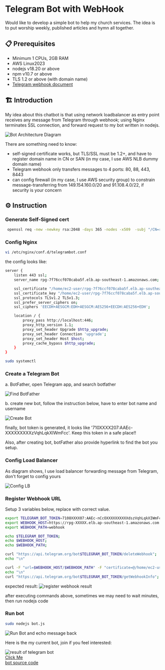 # Telegram Bot with WebHook

Would like to develop a simple bot to help my church services. The idea is to put worship weekly, published articles and hymn all together. 

## 📋 Prerequisites

- Minimum 1 CPUs, 2GB RAM
- AWS Linux2023
- nodejs v18.20 or above
- npm v10.7 or above
- TLS 1.2 or above (with domain name)
- <a href='https://core.telegram.org/bots/webhooks'>Telegram webhook document</a>


## 🏗️ Introduction

My idea about this chatbot is that using network loadbalancer as entry point receives any message from Telegram through webhook; using Nginx terminates SSL connection, and forward request to my bot written in nodejs.

![Bot Architecture Diagram](./telegrambot.png)

There are something need to know:
- self-signed certificate works, but TLS/SSL must be 1.2+, and have to register domain name in CN or SAN (in my case, I use AWS NLB dummy domain name)
- Telegram webhook only transfers messages to 4 ports: 80, 88, 443, 8443
- can config firewall (in my case, I use AWS security group) to constrain message-transferring from 149.154.160.0/20 and 91.108.4.0/22, if security is your concern

## ⚙️ Instruction 

### Generate Self-Signed cert

```bash
 openssl req -new -newkey rsa:2048 -days 365 -nodes -x509  -subj "/CN=rpg-XXXXX.elb.ap-southeast-1.amazonaws.com" -keyout rpg-XXXX.elb.ap-southeast-1.amazonaws.com.key -out rpg-XXXX.elb.ap-southeast-1.amazonaws.com.crt
```

### Config Nginx

```bash
vi /etc/nginx/conf.d/telegrambot.conf 
```
the config looks like:

```bash
server {
    listen 443 ssl;
    server_name rpg-7f76ccf078caba5f.elb.ap-southeast-1.amazonaws.com;

    ssl_certificate "/home/ec2-user/rpg-7f76ccf078caba5f.elb.ap-southeast-1.amazonaws.com.crt";
    ssl_certificate_key "/home/ec2-user/rpg-7f76ccf078caba5f.elb.ap-southeast-1.amazonaws.com.key";
    ssl_protocols TLSv1.2 TLSv1.3;
    ssl_prefer_server_ciphers on;
    ssl_ciphers 'EECDH+AESGCM:EDH+AESGCM:AES256+EECDH:AES256+EDH';

    location / {
        proxy_pass http://localhost:446;
        proxy_http_version 1.1;
        proxy_set_header Upgrade $http_upgrade;
        proxy_set_header Connection 'upgrade';
        proxy_set_header Host $host;
        proxy_cache_bypass $http_upgrade;
    }
}
```
```bash
sudo systemctl 
```

### Create a Telegram Bot

a. BotFather, open Telegram app, and search botfather

![Find BotFather](./find_botfather.png)

b. create new bot, follow the instruction below, have to enter bot name and username

![Create Bot](./create_new_bot.jpg)

finally, bot token is generated, it looks like '710XXXX207:AAEc-XXXXXXXXXzVqhLqkXIWmFcc'. Keep this token in a safe place!!

Also, after creating bot, botFather also provide hyperlink to find the bot you setup.

### Config Load Balancer
As diagram shows, I use load balancer forwarding message from Telegram, don't forget to config yours

![Config LB](./elb_config_listener.png)

### Register Webhook URL

Setup 3 variables below, replace with correct value. 

```bash
export TELEGRAM_BOT_TOKEN=7108XXXX07:AAEc-nCcOXXXXXXXXXXdszVqhLqkXIWmFcc
export WEBHOOK_HOST=https://rpg-XXXXX.elb.ap-southeast-1.amazonaws.com:443
export WEBHOOK_PATH=webhook

echo $TELEGRAM_BOT_TOKEN;
echo $WEBHOOK_HOST;
echo $WEBHOOK_PATH;

curl "https://api.telegram.org/bot$TELEGRAM_BOT_TOKEN/deleteWebhook";
echo "\n"

curl -F "url=$WEBHOOK_HOST/$WEBHOOK_PATH" -F "certificate=@/home/ec2-user/rpg-XXXXX.elb.ap-southeast-1.amazonaws.com.crt" "https://api.telegram.org/bot$TELEGRAM_BOT_TOKEN/setWebhook";
echo "\n"
curl "https://api.telegram.org/bot$TELEGRAM_BOT_TOKEN/getWebhookInfo";
```
expected result:
![register webhook result](./result_config_webhook.jpg)

after executing commands above, sometimes we may need to wait minutes, then run nodejs code

### Run bot
```bash
sudo nodejs bot.js
```

![Run Bot and echo message back](./bot_final_result.png)

Here is the my current bot, join if you feel interested: <br/>

![result of telegram bot](./telegram_bot.png)<br/>
<a href="https://t.me/cpbpc_bot">Click Me</a><br/>
<a href="https://github.com/ChaoChihLiu/cpbpc-bot">bot source code </a>